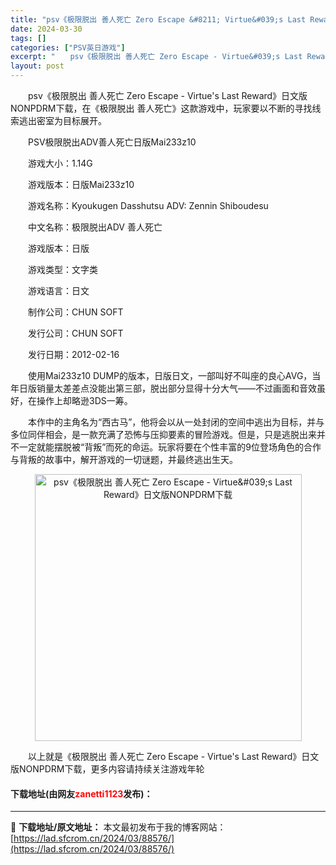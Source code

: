 ```yaml
---
title: "psv《极限脱出 善人死亡 Zero Escape &#8211; Virtue&#039;s Last Reward》日文版NONPDRM下载"
date: 2024-03-30
tags: []
categories: ["PSV英日游戏"]
excerpt: "　　psv《极限脱出 善人死亡 Zero Escape - Virtue&#039;s Last Reward》日文版NONPDRM下载，在《极限脱出 善人死亡》这款游戏中，玩家要以不断的寻找线索逃出密室为目标展开。 　　PSV极限脱出ADV善人死亡日版Mai233z10 　　游戏大小：1.14G 　&hellip;"
layout: post
---
```


 <p>　　psv《极限脱出 善人死亡 Zero Escape - Virtue&#39;s Last Reward》日文版NONPDRM下载，在《极限脱出 善人死亡》这款游戏中，玩家要以不断的寻找线索逃出密室为目标展开。</p> <p>　　PSV极限脱出ADV善人死亡日版Mai233z10</p> <p>　　游戏大小：1.14G</p> <p>　　游戏版本：日版Mai233z10</p> <p>　　游戏名称：Kyoukugen Dasshutsu ADV: Zennin Shiboudesu</p> <p>　　中文名称：极限脱出ADV 善人死亡</p> <p>　　游戏版本：日版</p> <p>　　游戏类型：文字类</p> <p>　　游戏语言：日文</p> <p>　　制作公司：CHUN SOFT</p> <p>　　发行公司：CHUN SOFT</p> <p>　　发行日期：2012-02-16</p> <p>　　使用Mai233z10 DUMP的版本，日版日文，一部叫好不叫座的良心AVG，当年日版销量太差差点没能出第三部，脱出部分显得十分大气&mdash;&mdash;不过画面和音效虽好，在操作上却略逊3DS一筹。</p> <p>　　本作中的主角名为&ldquo;西古马&rdquo;，他将会以从一处封闭的空间中逃出为目标，并与多位同伴相会，是一款充满了恐怖与压抑要素的冒险游戏。但是，只是逃脱出来并不一定就能摆脱被&ldquo;背叛&rdquo;而死的命运。玩家将要在个性丰富的9位登场角色的合作与背叛的故事中，解开游戏的一切谜题，并最终逃出生天。</p> <p align="center"><img align="" border="0" src="https://lad.sfcrom.cn/wp-content/uploads/2024/03/20240330_66077e596386a.jpg" width="427" alt="psv《极限脱出 善人死亡 Zero Escape - Virtue&amp;#039;s Last Reward》日文版NONPDRM下载" /></p> <p>　　以上就是《极限脱出 善人死亡 Zero Escape - Virtue&#39;s Last Reward》日文版NONPDRM下载，更多内容请持续关注游戏年轮</p> <p><h4>下载地址(由网友<font color="red">zanetti1123</font>发布)：</h4></p> 

---
📖 **下载地址/原文地址：** 本文最初发布于我的博客网站：[https://lad.sfcrom.cn/2024/03/88576/](https://lad.sfcrom.cn/2024/03/88576/)
